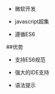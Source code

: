 - 微软开发

- javascript超集

- 遵循ES6


##优势

- 支持ES6规范

- 强大的IDE支持

- 语法提示















































